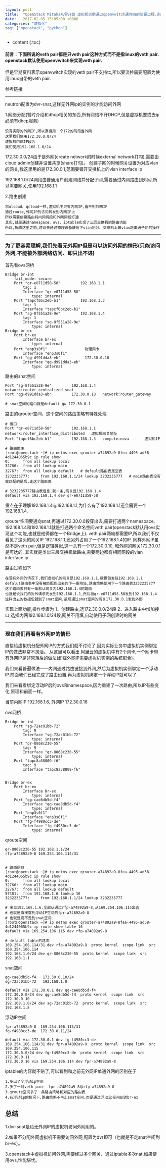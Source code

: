 ```yaml
---
layout: post
title:  "OpenStack Mitaka从零开始 虚拟机实例通过openvwitch通外网的简要过程,dvr与dvr-snat的区别"
date:   2017-02-05 15:05:00 +0800
categories: "虚拟化"
tag: ["openstack", "python"]
---
```


* content
{:toc}


#### 前言：下面所说的veth pair都是只veth pair这种方式而不是指linux的veth pair. openstack默认使用openvwitch来实现veth pair.
但是早期资料表示openvwitch实现的veth pair不支持tc,所以要流控需要配置为使用linux自带的veth pair.

参考[链接](http://bingotree.cn/?p=708&utm_source=tuicool&utm_medium=referral)

---

neutron配置为dvr-snat,这样无外网ip的实例的才能访问外网

1.网络分配(暂时介绍和dhcp相关的东西,所有网络不开DHCP,但是虚拟机要或去ip必须有dhcp服务)

    没有实际的外网IP,所以直接用一个172的网段当外网
    这里我们使用172.30.0.0/24
    虚拟机内部IP段为
    我们使用192.168.1.0/24  

172.30.0.0/24由于是外网(create network的时候external network打勾),需要由cloud admin创建并设置共享(share打勾)。
创建子网的时候网关设置为对应vlan的网关,我这里用的是172.30.0.1,范围要错开交换机上的vlan interface ip

192.168.1.0/24网段由普通用户创建网络并分配子网,需要通过内网路由到外网,所以需要网关,使用192.168.1.1


2.路由创建

    和ulcoud、qcloud一样,虚拟机中只有内网IP,看不到外网IP
    通过route,外网IP的访问转发到内网IP上
    所以需要创建路由将内网网段和外网网段打通
    其实,就是通过namespace、ovs、iptable实现了三层交换机的路由功能
    所以,折腾这里之前,建议先通过物理设备联系下vlan划分、交换机上做vlan路由通子网的操作

---

### 为了更容易理解,我们先看无外网IP但是可以访问外网的情形(只能访问外网,不能被外部网络访问、即只出不进)

首先看ovs网桥

    Bridge br-int
        fail_mode: secure
        Port "qr-e0711d58-58"         192.168.1.1
            tag: 1
            Interface "qr-e0711d58-58"
                type: internal
        Port "tapcf6bc2eb-b1"		  192.168.1.3
            tag: 1
            Interface "tapcf6bc2eb-b1"
        Port "sg-8f551a28-9e"         192.168.1.4
            tag: 1
            Interface "sg-8f551a28-9e"
                type: internal
    Bridge br-ex
        Port br-ex
            Interface br-ex
                type: internal
        Port "enp3s0f1"                 物理网卡
            Interface "enp3s0f1"
        Port "qg-d991dda3-eb"           172.30.0.10
            Interface "qg-d991dda3-eb"
                type: internal

路由的snat空间

    Port "sg-8f551a28-9e"         192.168.1.4	network:router_centralized_snat
    Port "qg-d991dda3-eb"         172.30.0.10	network:router_gateway

    # snat空间的路由就是default gw 172.30.0.1

路由的qrouter空间，这个空间的路由策略有特殊处理

    # 接口
    Port "qr-e0711d58-58"         192.168.1.1	network:router_interface_distributed   虚拟机网关地址
    Port "tapcf6bc2eb-b1"		  192.168.1.3	compute:nova       虚拟机IP  

    # 路由策略
    [root@openstack ~]# ip netns exec qrouter-a74892a9-8fea-4495-ad58-4d1244065b9c ip rule show
    0:      from all lookup local
    32766:  from all lookup main
    32767:  from all lookup default   # default路由表是空表
    3232235777:     from 192.168.1.1/24 lookup 3232235777   # main路由表没有被匹配的是后,走这个路由表

    # 3232235777路由表信息,就一条,网关是192.168.1.4
    default via 192.168.1.4 dev qr-e0711d58-58


重点在于理解192.168.1.4与192.168.1.1,为什么有了192.168.1.1还会需要一个192.168.1.4.

qrouter空间要通向snat,再通过172.30.0.0段穿出去,需要打通两个namespace,
192.168.1.4和192.168.1.1就是打通两个命名空间veth pair(openstack默认用ovs实现这个功能,也就是他俩都在一个Bridge上).
veth pair两端都需要IP,所以我们不仅看见了这头的网关IP 192.168.1.1,还另外占用了一个192.168.1.4的IP.
同样外网IP虽然不是veth pair,但是逻辑类似,这一头有一个172.30.0.10, 和外网的网关172.30.0.1是可达的.
其实就是类似三层交换机做路由,需要两边都有相同网段的vlan interface ip

路由过程如下

    在没有外网的情况下,我们虚拟机的网关是192.168.1.1,数据包发往192.168.1.1
    defalut路由表中没有被匹配到出去的下一条地址,路由策略使用下一个路由表3232235777
    这个路由表只有一条默认网关为192.168.1.4的路由
    也就是说我们的对外请求先发到192.168.1.1,然后被qr-e0711d58-58发到192.168.1.4
    这样出去的数据包就到了snat空间,最后通过snat空间的网关172.30.0.1发到外部


实现上面功能,操作步骤为
1、创建路由,选172.30.0.0/24段
2、进入路由中增加接口,选择内网192.168.1.0/24段,网关不用填,自动使用子网创建时的网关

---

### 现在我们再看有外网IP的情形

直接给虚拟机分配外网IP的方式我们就不讨论了,因为实际业务中虚拟机实例绑定IP的做法非常不灵活。
从这里可以看出.阿里云的虚拟机中有2个网卡,一个网卡带有外网IP是非常落后的做法(卸载外网IP需要虚拟机实例的系统配合)。

我们来看普遍做法——内网通过路由链接到外网,然后为虚拟机实例绑定一个浮动IP.前面我们已经完成了路由设置,再为虚拟机绑定一个浮动IP就可以了.

我们来看看绑定浮动IP后的ovs和namespace,因为重建了一次路由,所以IP有些变化,原理和前面一样。


当前内网IP 192.168.1.6, 外网IP 172.30.0.16


ovs网桥

    Bridge br-int
        Port "sg-72ac01bb-72"
            tag: 9
            Interface "sg-72ac01bb-72"
                type: internal
        Port "qr-8868c230-55"
            tag: 9
            Interface "qr-8868c230-55"
                type: internal
        Port "tapc8a38809-f6"
            tag: 9
            Interface "tapc8a38809-f6"


    Bridge br-ex
        Port br-ex
            Interface br-ex
                type: internal
        Port "qg-cae8db5d-f4"
            Interface "qg-cae8db5d-f4"
                type: internal
        Port "enp3s0f1"
            Interface "enp3s0f1"
        Port "fg-f4980cc3-de"
            Interface "fg-f4980cc3-de"
                type: internal


qroute空间

    qr-8868c230-55 192.168.1.1/24
    rfp-a74892a9-8 169.254.106.114/31


    # 路由信息
    [root@openstack ~]# ip netns exec qrouter-a74892a9-8fea-4495-ad58-4d1244065b9c ip rule show
    0:      from all lookup local
    32766:  from all lookup main
    32767:  from all lookup default
    57481:  from 192.168.1.6 lookup 16
    3232235777:     from 192.168.1.1/24 lookup 3232235777

    # 来自192.168.1.6,全部从通过rfp-a74892a9-8,从169.254.106.115出去
    # 也就是直接穿到浮动IP空间的fpr-a74892a9-8
    # 也就是说不走到snat空间
    [root@openstack ~]# ip netns exec qrouter-a74892a9-8fea-4495-ad58-4d1244065b9c ip route show table 16
    default via 169.254.106.115 dev rfp-a74892a9-8

    # default table的路由
    169.254.106.114/31 dev rfp-a74892a9-8  proto kernel  scope link  src 169.254.106.114
    192.168.1.0/24 dev qr-8868c230-55  proto kernel  scope link  src 192.168.1.1

snat空间

    qg-cae8db5d-f4   172.30.0.10/24
    sg-72ac01bb-72   192.168.1.8

    default via 172.30.0.1 dev qg-cae8db5d-f4
    172.30.0.0/24 dev qg-cae8db5d-f4  proto kernel  scope link  src 172.30.0.10
    192.168.1.0/24 dev sg-72ac01bb-72  proto kernel  scope link  src 192.168.1.8


浮动IP空间

    fpr-a74892a9-8  169.254.106.115/31
    fg-f4980cc3-de  172.30.0.11/24

    default via 172.30.0.1 dev fg-f4980cc3-de
    169.254.106.114/31 dev fpr-a74892a9-8  proto kernel  scope link  src 169.254.106.115
    172.30.0.0/24 dev fg-f4980cc3-de  proto kernel  scope link  src 172.30.0.11
    172.30.0.16 via 169.254.106.114 dev fpr-a74892a9-8

iptable的内容就不贴了,可以看到和之前无外网IP单通外网的区别在于

    1.多出了个浮动ip空间
    2.多了一对veth pair  fpr-a74892a9-8与rfp-a74892a9-8
    3.qroute空间多了一条路由策略和对应的路由表
    4.有浮动ip的情况下,路由策略不再走snat空间,而是通过浮动ip空间到达br-ex


## 总结
1.dvr-snat是给无外网IP的虚拟机访问外网用的。

2.如果不分配外网虚拟机不需要访问外网,配置为dvr即可（也就是不走snat空间到br-ex）。

3.openstack中虚拟机访问外网,需要经过多个网关、通过iptable多次nat,如果使用ovs,性能堪忧。

